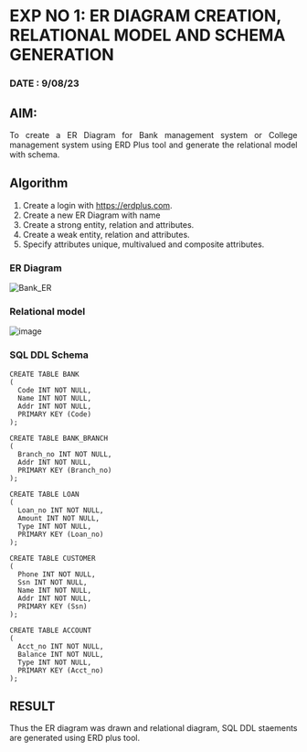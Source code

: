 # EXP NO 1: ER DIAGRAM CREATION, RELATIONAL MODEL AND SCHEMA GENERATION  
### DATE : 9/08/23

## AIM:
<div align="justify">
   To create a ER Diagram for Bank management system or College management system using ERD Plus tool and generate the relational model with schema. 
</div>

## Algorithm
1. Create a login with https://erdplus.com.
2. Create a new ER Diagram with name
3. Create a strong entity, relation and attributes.
4. Create a weak entity, relation and attributes.
5. Specify attributes unique, multivalued and composite attributes.

### ER Diagram 

![Bank_ER](https://github.com/AnnBlessy/DBMS/assets/119477835/8133347a-e969-4410-8fe7-38bb225ff6c7)


### Relational model

![image](https://github.com/AnnBlessy/DBMS/assets/119477835/c109e44e-a08e-434e-a24d-7cd99020f294)


### SQL DDL Schema 
```
CREATE TABLE BANK
(
  Code INT NOT NULL,
  Name INT NOT NULL,
  Addr INT NOT NULL,
  PRIMARY KEY (Code)
);

CREATE TABLE BANK_BRANCH
(
  Branch_no INT NOT NULL,
  Addr INT NOT NULL,
  PRIMARY KEY (Branch_no)
);

CREATE TABLE LOAN
(
  Loan_no INT NOT NULL,
  Amount INT NOT NULL,
  Type INT NOT NULL,
  PRIMARY KEY (Loan_no)
);

CREATE TABLE CUSTOMER
(
  Phone INT NOT NULL,
  Ssn INT NOT NULL,
  Name INT NOT NULL,
  Addr INT NOT NULL,
  PRIMARY KEY (Ssn)
);

CREATE TABLE ACCOUNT
(
  Acct_no INT NOT NULL,
  Balance INT NOT NULL,
  Type INT NOT NULL,
  PRIMARY KEY (Acct_no)
);
```

## RESULT 
<div align="justify">
Thus the ER diagram was drawn and relational diagram, SQL DDL staements are generated using ERD plus tool.
</div>
